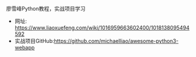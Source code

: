 廖雪峰Python教程，实战项目学习
- 网址: https://www.liaoxuefeng.com/wiki/1016959663602400/1018138095494592
- 实战项目GitHub:https://github.com/michaelliao/awesome-python3-webapp